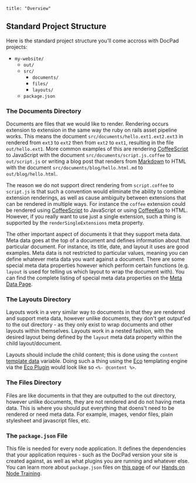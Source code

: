 ```
title: "Overview"
```


## Standard Project Structure

Here is the standard project structure you'll come accross with DocPad projects:

- `my-website/`
	- `out/`
	- `src/`
		- `documents/`
		- `files/`
		- `layouts/`
	- `package.json`


### The Documents Directory

Documents are files that we would like to render. Rendering occurs extension to extension in the same way the ruby on rails asset pipeline works. This means the document `src/documents/hello.ext1.ext2.ext3` in rendered from `ext3` to `ext2` then from `ext2` to `ext1`, resulting in the file `out/hello.ext1`. More common examples of this are rendering [CoffeeScript](http://coffeescript.org/) to JavaScript with the document `src/documents/script.js.coffee` to `out/script.js` or writing a blog post that renders from [Markdown](http://daringfireball.net/projects/markdown/) to HTML with the document `src/documents/blog/hello.html.md` to `out/blog/hello.html`.

The reason we do not support direct rendering from `script.coffee` to `script.js` is that such a convention would eliminate the ability to combine extension renderings, as well as cause ambiguity between extensions that can be rendered in multiple ways. For instance the `coffee` extension could be rendered using [CoffeeScript](http://coffeescript.org/) to JavaScript or using [CoffeeKup](http://coffeekup.org/) to HTML. However, if you really want to use just a single extension, such a thing is supported by the `renderSingleExtensions` meta property.

The other important aspect of documents it that they support meta data. Meta data goes at the top of a document and defines information about that particular document. For instance, its title, date, and layout it uses are good examples. Meta data is not restricted to particular values, meaning you can define whatever meta data you want against a document. There are some special meta data properties however which perform certain functions (e.g. `layout` is used for telling us which layout to wrap the document with). You can find the complete listing of special meta data properties on the [Meta Data Page](/core/docpad/meta-data).


### The Layouts Directory

Layouts work in a very similar way to documents in that they are rendered and support meta data, however unlike documents, they don't get output'ed to the out directory - as they only exist to wrap documents and other layouts within themselves. Layouts work in a nested fashion, with the desired layout being defined by the `layout` meta data property within the child layout/document.

Layouts should include the child content; this is done using the `content` [template data](/docpad/template-data) variable. Doing such a thing using the [Eco](https://github.com/sstephenson/eco/) templating engine via the [Eco Plugin](https://github.com/docpad/docpad-plugin-eco)  would look like so `<%- @content %>`.


### The Files Directory

Files are like documents in that they are outputted to the out directory, however unlike documents, they are not rendered and do not having meta data. This is where you should put everything that doens't need to be rendered or need meta data. For example, images, vendor files, plain stylesheet and javascript files, etc.


### The `package.json` File

This file is needed for every node application. It defines the dependencies that your application requires - such as the DocPad version your site is created against, as well as what plugins you are running and whatever else. You can learn more about `package.json` files on [this page](/node/ecosystem) of our [Hands on Node Training](/node/preface).

